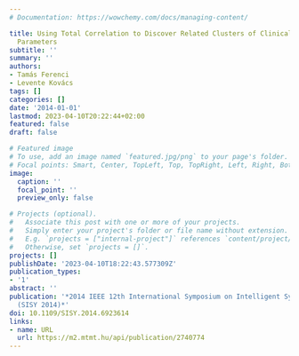 ```yaml
---
# Documentation: https://wowchemy.com/docs/managing-content/

title: Using Total Correlation to Discover Related Clusters of Clinical Chemistry
  Parameters
subtitle: ''
summary: ''
authors:
- Tamás Ferenci
- Levente Kovács
tags: []
categories: []
date: '2014-01-01'
lastmod: 2023-04-10T20:22:44+02:00
featured: false
draft: false

# Featured image
# To use, add an image named `featured.jpg/png` to your page's folder.
# Focal points: Smart, Center, TopLeft, Top, TopRight, Left, Right, BottomLeft, Bottom, BottomRight.
image:
  caption: ''
  focal_point: ''
  preview_only: false

# Projects (optional).
#   Associate this post with one or more of your projects.
#   Simply enter your project's folder or file name without extension.
#   E.g. `projects = ["internal-project"]` references `content/project/deep-learning/index.md`.
#   Otherwise, set `projects = []`.
projects: []
publishDate: '2023-04-10T18:22:43.577309Z'
publication_types:
- '1'
abstract: ''
publication: '*2014 IEEE 12th International Symposium on Intelligent Systems and Informatics
  (SISY 2014)*'
doi: 10.1109/SISY.2014.6923614
links:
- name: URL
  url: https://m2.mtmt.hu/api/publication/2740774
---
```


